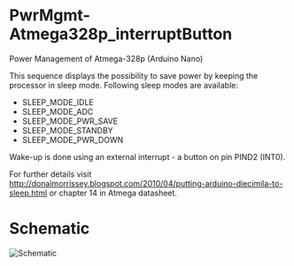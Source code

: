 # PwrMgmt-Atmega328p_interruptButton
 
Power Management of Atmega-328p (Arduino Nano)

This sequence displays the possibility to save power by keeping the processor in sleep mode. Following sleep modes are available:

- SLEEP_MODE_IDLE
- SLEEP_MODE_ADC
- SLEEP_MODE_PWR_SAVE
- SLEEP_MODE_STANDBY
- SLEEP_MODE_PWR_DOWN


Wake-up is done using an external interrupt - a button on pin PIND2 (INT0).

For further details visit http://donalmorrissey.blogspot.com/2010/04/putting-arduino-diecimila-to-sleep.html or chapter 14 in Atmega datasheet.

# Schematic
![Schematic](https://user-images.githubusercontent.com/75970114/209919971-5533f2db-3d1c-490d-b57c-4596cf4a18c7.png)

